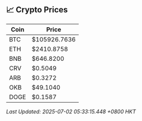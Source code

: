 ## 📈 Crypto Prices

| Coin | Price |
| ---- | ----- |
| BTC | $105926.7636 |
| ETH | $2410.8758 |
| BNB | $646.8200 |
| CRV | $0.5049 |
| ARB | $0.3272 |
| OKB | $49.1040 |
| DOGE | $0.1587 |

_Last Updated: 2025-07-02 05:33:15.448 +0800 HKT_